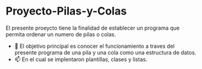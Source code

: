 # Proyecto-Pilas-y-Colas
El presente proeycto tiene la finalidad de establecer un programa que permita ordenar un numero de pilas o colas.

- 👋 El objetivo principal es conocer el funcionamiento a traves del presente programa de una pila y una cola como una estructura de datos.
- 📫 En el cual se implentaron plantillas, clases y listas.

